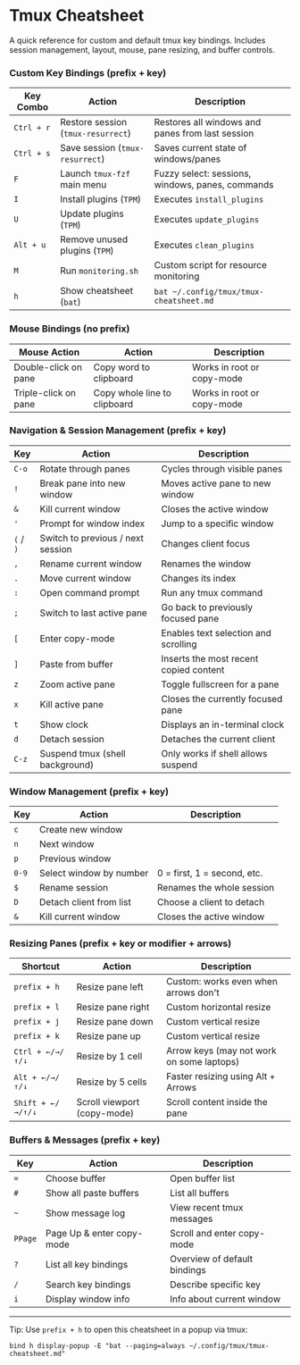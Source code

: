 # Tmux Cheatsheet

A quick reference for custom and default tmux key bindings.
Includes session management, layout, mouse, pane resizing, and buffer controls.

### Custom Key Bindings (prefix + key)

| Key Combo  | Action                             | Description                                      |
| ---------- | ---------------------------------- | ------------------------------------------------ |
| `Ctrl + r` | Restore session (`tmux-resurrect`) | Restores all windows and panes from last session |
| `Ctrl + s` | Save session (`tmux-resurrect`)    | Saves current state of windows/panes             |
| `F`        | Launch `tmux-fzf` main menu        | Fuzzy select: sessions, windows, panes, commands |
| `I`        | Install plugins (`TPM`)            | Executes `install_plugins`                       |
| `U`        | Update plugins (`TPM`)             | Executes `update_plugins`                        |
| `Alt + u`  | Remove unused plugins (`TPM`)      | Executes `clean_plugins`                         |
| `M`        | Run `monitoring.sh`                | Custom script for resource monitoring            |
| `h`        | Show cheatsheet (`bat`)            | `bat ~/.config/tmux/tmux-cheatsheet.md`          |

### Mouse Bindings (no prefix)

| Mouse Action         | Action                       | Description                |
| -------------------- | ---------------------------- | -------------------------- |
| Double-click on pane | Copy word to clipboard       | Works in root or copy-mode |
| Triple-click on pane | Copy whole line to clipboard | Works in root or copy-mode |

### Navigation & Session Management (prefix + key)

| Key       | Action                            | Description                            |
| --------- | --------------------------------- | -------------------------------------- |
| `C-o`     | Rotate through panes              | Cycles through visible panes           |
| `!`       | Break pane into new window        | Moves active pane to new window        |
| `&`       | Kill current window               | Closes the active window               |
| `'`       | Prompt for window index           | Jump to a specific window              |
| `(` / `)` | Switch to previous / next session | Changes client focus                   |
| `,`       | Rename current window             | Renames the window                     |
| `.`       | Move current window               | Changes its index                      |
| `:`       | Open command prompt               | Run any tmux command                   |
| `;`       | Switch to last active pane        | Go back to previously focused pane     |
| `[`       | Enter copy-mode                   | Enables text selection and scrolling   |
| `]`       | Paste from buffer                 | Inserts the most recent copied content |
| `z`       | Zoom active pane                  | Toggle fullscreen for a pane           |
| `x`       | Kill active pane                  | Closes the currently focused pane      |
| `t`       | Show clock                        | Displays an in-terminal clock          |
| `d`       | Detach session                    | Detaches the current client            |
| `C-z`     | Suspend tmux (shell background)   | Only works if shell allows suspend     |

### Window Management (prefix + key)

| Key   | Action                  | Description                 |
| ----- | ----------------------- | --------------------------- |
| `c`   | Create new window       |                             |
| `n`   | Next window             |                             |
| `p`   | Previous window         |                             |
| `0-9` | Select window by number | 0 = first, 1 = second, etc. |
| `$`   | Rename session          | Renames the whole session   |
| `D`   | Detach client from list | Choose a client to detach   |
| `&`   | Kill current window     | Closes the active window    |

### Resizing Panes (prefix + key or modifier + arrows)

| Shortcut          | Action                      | Description                               |
| ----------------- | --------------------------- | ----------------------------------------- |
| `prefix + h`      | Resize pane left            | Custom: works even when arrows don't      |
| `prefix + l`      | Resize pane right           | Custom horizontal resize                  |
| `prefix + j`      | Resize pane down            | Custom vertical resize                    |
| `prefix + k`      | Resize pane up              | Custom vertical resize                    |
| `Ctrl + ←/→/↑/↓`  | Resize by 1 cell            | Arrow keys (may not work on some laptops) |
| `Alt + ←/→/↑/↓`   | Resize by 5 cells           | Faster resizing using Alt + Arrows        |
| `Shift + ←/→/↑/↓` | Scroll viewport (copy-mode) | Scroll content inside the pane            |

### Buffers & Messages (prefix + key)

| Key     | Action                    | Description                  |
| ------- | ------------------------- | ---------------------------- |
| `=`     | Choose buffer             | Open buffer list             |
| `#`     | Show all paste buffers    | List all buffers             |
| `~`     | Show message log          | View recent tmux messages    |
| `PPage` | Page Up & enter copy-mode | Scroll and enter copy-mode   |
| `?`     | List all key bindings     | Overview of default bindings |
| `/`     | Search key bindings       | Describe specific key        |
| `i`     | Display window info       | Info about current window    |

---

Tip: Use `prefix + h` to open this cheatsheet in a popup via tmux:

```tmux
bind h display-popup -E "bat --paging=always ~/.config/tmux/tmux-cheatsheet.md"
```
